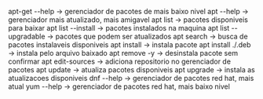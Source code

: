 apt-get --help -> gerenciador de pacotes de mais baixo nivel
apt --help -> gerenciador mais atualizado, mais amigavel
apt list -> pacotes disponiveis para baixar
apt list --install -> pacotes instalados na maquina
apt list --upgradable -> pacotes que podem ser atualizados
apt search <nomepacote> -> busca de pacotes instalaveis disponiveis
apt install <nomepacote> -> instala pacote
apt install ./<nomearquivo>.deb -> instala pelo arquivo baixado
apt remove <nomepacote> -y -> desinstala pacote sem confirmar
apt edit-sources -> adiciona repositorio no gerenciador de pacotes
apt update -> atualiza pacotes disponiveis
apt upgrade -> instala as atualizacoes disponiveis
dnf --help -> gerenciador de pacotes red hat, mais atual
yum --help -> gerenciador de pacotes red hat, mais baixo nivel
